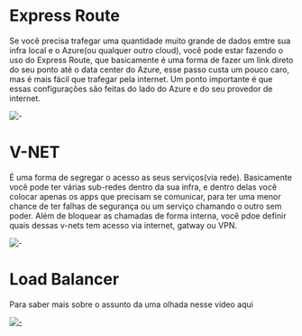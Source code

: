# Express Route

Se você precisa trafegar uma quantidade muito grande de dados emtre sua infra local e o Azure(ou qualquer outro cloud), você pode estar fazendo o uso do Express Route, que basicamente é uma forma de fazer um link direto do seu ponto até o data center do Azure, esse passo custa um pouco caro, mas é mais fácil que trafegar pela internet. Um ponto importante é que essas configurações são feitas do lado do Azure e do seu provedor de internet.

![-](https://docs.microsoft.com/pt-br/azure/architecture/reference-architectures/hybrid-networking/images/expressroute.png)

# V-NET

É uma forma de segregar o acesso as seus serviços(via rede). Basicamente você pode ter várias sub-redes dentro da sua infra, e dentro delas você colocar apenas os apps que precisam se comunicar, para ter uma menor chance de ter falhas de segurança ou um serviço chamando o outro sem poder. Além de bloquear as chamadas de forma interna, você pdoe definir quais dessas v-nets tem acesso via internet, gatway ou VPN.

![-](https://docs.microsoft.com/en-us/azure/cloud-adoption-framework/_images/azure-best-practices/network-hub-spoke-high-level.png)

# Load Balancer

Para saber mais sobre o assunto da uma olhada nesse vídeo aqui

[![-](http://i3.ytimg.com/vi/ODcQC0_RyH0/hqdefault.jpg)](https://www.youtube.com/watch?v=ODcQC0_RyH0)
